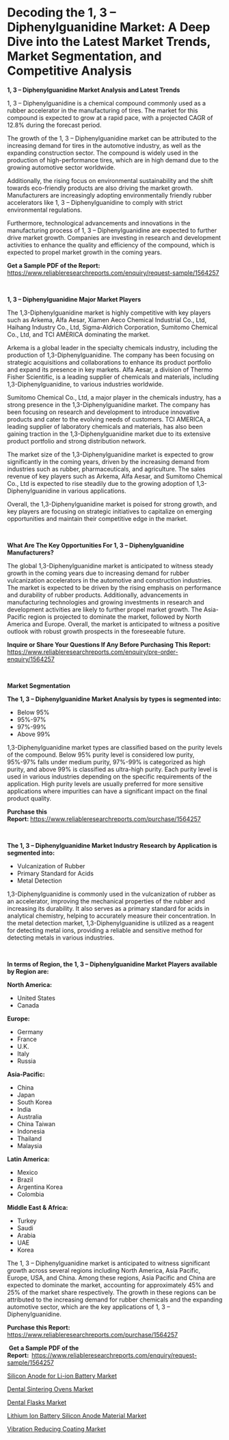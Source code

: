 <p><h1>Decoding the 1, 3 – Diphenylguanidine Market: A Deep Dive into the Latest Market Trends, Market Segmentation, and Competitive Analysis</h1></p><p><strong>1, 3 – Diphenylguanidine Market Analysis and Latest Trends</strong></p>
<p><p>1, 3 – Diphenylguanidine is a chemical compound commonly used as a rubber accelerator in the manufacturing of tires. The market for this compound is expected to grow at a rapid pace, with a projected CAGR of 12.8% during the forecast period. </p><p>The growth of the 1, 3 – Diphenylguanidine market can be attributed to the increasing demand for tires in the automotive industry, as well as the expanding construction sector. The compound is widely used in the production of high-performance tires, which are in high demand due to the growing automotive sector worldwide.</p><p>Additionally, the rising focus on environmental sustainability and the shift towards eco-friendly products are also driving the market growth. Manufacturers are increasingly adopting environmentally friendly rubber accelerators like 1, 3 – Diphenylguanidine to comply with strict environmental regulations.</p><p>Furthermore, technological advancements and innovations in the manufacturing process of 1, 3 – Diphenylguanidine are expected to further drive market growth. Companies are investing in research and development activities to enhance the quality and efficiency of the compound, which is expected to propel market growth in the coming years.</p></p>
<p><strong>Get a Sample PDF of the Report:&nbsp;</strong> <a href="https://www.reliableresearchreports.com/enquiry/request-sample/1564257">https://www.reliableresearchreports.com/enquiry/request-sample/1564257</a></p>
<p>&nbsp;</p>
<p><strong>1, 3 – Diphenylguanidine Major Market Players</strong></p>
<p><p>The 1,3-Diphenylguanidine market is highly competitive with key players such as Arkema, Alfa Aesar, Xiamen Aeco Chemical Industrial Co., Ltd, Haihang Industry Co., Ltd, Sigma-Aldrich Corporation, Sumitomo Chemical Co., Ltd, and TCI AMERICA dominating the market.</p><p>Arkema is a global leader in the specialty chemicals industry, including the production of 1,3-Diphenylguanidine. The company has been focusing on strategic acquisitions and collaborations to enhance its product portfolio and expand its presence in key markets. Alfa Aesar, a division of Thermo Fisher Scientific, is a leading supplier of chemicals and materials, including 1,3-Diphenylguanidine, to various industries worldwide.</p><p>Sumitomo Chemical Co., Ltd, a major player in the chemicals industry, has a strong presence in the 1,3-Diphenylguanidine market. The company has been focusing on research and development to introduce innovative products and cater to the evolving needs of customers. TCI AMERICA, a leading supplier of laboratory chemicals and materials, has also been gaining traction in the 1,3-Diphenylguanidine market due to its extensive product portfolio and strong distribution network.</p><p>The market size of the 1,3-Diphenylguanidine market is expected to grow significantly in the coming years, driven by the increasing demand from industries such as rubber, pharmaceuticals, and agriculture. The sales revenue of key players such as Arkema, Alfa Aesar, and Sumitomo Chemical Co., Ltd is expected to rise steadily due to the growing adoption of 1,3-Diphenylguanidine in various applications.</p><p>Overall, the 1,3-Diphenylguanidine market is poised for strong growth, and key players are focusing on strategic initiatives to capitalize on emerging opportunities and maintain their competitive edge in the market.</p></p>
<p>&nbsp;</p>
<p><strong>What Are The Key Opportunities For 1, 3 – Diphenylguanidine Manufacturers?</strong></p>
<p><p>The global 1,3-Diphenylguanidine market is anticipated to witness steady growth in the coming years due to increasing demand for rubber vulcanization accelerators in the automotive and construction industries. The market is expected to be driven by the rising emphasis on performance and durability of rubber products. Additionally, advancements in manufacturing technologies and growing investments in research and development activities are likely to further propel market growth. The Asia-Pacific region is projected to dominate the market, followed by North America and Europe. Overall, the market is anticipated to witness a positive outlook with robust growth prospects in the foreseeable future.</p></p>
<p><strong>Inquire or Share Your Questions If Any Before Purchasing This Report:</strong> <a href="https://www.reliableresearchreports.com/enquiry/pre-order-enquiry/1564257">https://www.reliableresearchreports.com/enquiry/pre-order-enquiry/1564257</a></p>
<p>&nbsp;</p>
<p><strong>Market Segmentation</strong></p>
<p><strong>The 1, 3 – Diphenylguanidine Market Analysis by types is segmented into:</strong></p>
<p><ul><li>Below 95%</li><li>95%-97%</li><li>97%-99%</li><li>Above 99%</li></ul></p>
<p><p>1,3-Diphenylguanidine market types are classified based on the purity levels of the compound. Below 95% purity level is considered low purity, 95%-97% falls under medium purity, 97%-99% is categorized as high purity, and above 99% is classified as ultra-high purity. Each purity level is used in various industries depending on the specific requirements of the application. High purity levels are usually preferred for more sensitive applications where impurities can have a significant impact on the final product quality.</p></p>
<p><strong>Purchase this Report:&nbsp;</strong><a href="https://www.reliableresearchreports.com/purchase/1564257">https://www.reliableresearchreports.com/purchase/1564257</a></p>
<p>&nbsp;</p>
<p><strong>The 1, 3 – Diphenylguanidine Market Industry Research by Application is segmented into:</strong></p>
<p><ul><li>Vulcanization of Rubber</li><li>Primary Standard for Acids</li><li>Metal Detection</li></ul></p>
<p><p>1,3-Diphenylguanidine is commonly used in the vulcanization of rubber as an accelerator, improving the mechanical properties of the rubber and increasing its durability. It also serves as a primary standard for acids in analytical chemistry, helping to accurately measure their concentration. In the metal detection market, 1,3-Diphenylguanidine is utilized as a reagent for detecting metal ions, providing a reliable and sensitive method for detecting metals in various industries.</p></p>
<p>&nbsp;</p>
<p><strong>In terms of Region, the 1, 3 – Diphenylguanidine Market Players available by Region are:</strong></p>
<p>
    <p> <strong> North America: </strong>
        <ul>
            <li>United States</li>
            <li>Canada</li>
        </ul>
        </p> 
    <p> <strong> Europe: </strong>
        <ul>
            <li>Germany</li>
            <li>France</li>
            <li>U.K.</li>
            <li>Italy</li>
            <li>Russia</li>
        </ul>
        </p> 
    <p> <strong> Asia-Pacific: </strong>
        <ul>
            <li>China</li>
            <li>Japan</li>
            <li>South Korea</li>
            <li>India</li>
            <li>Australia</li>
            <li>China Taiwan</li>
            <li>Indonesia</li>
            <li>Thailand</li>
            <li>Malaysia</li>
        </ul>
        </p> 
    <p> <strong> Latin America: </strong>
        <ul>
            <li>Mexico</li>
            <li>Brazil</li>
            <li>Argentina Korea</li>
            <li>Colombia</li>
        </ul>
        </p> 
    <p> <strong> Middle East & Africa: </strong>
        <ul>
            <li>Turkey</li>
            <li>Saudi</li>
            <li>Arabia</li>
            <li>UAE</li>
            <li>Korea</li>
        </ul>
    </p>
    </p>
<p><p>The 1, 3 – Diphenylguanidine market is anticipated to witness significant growth across several regions including North America, Asia Pacific, Europe, USA, and China. Among these regions, Asia Pacific and China are expected to dominate the market, accounting for approximately 45% and 25% of the market share respectively. The growth in these regions can be attributed to the increasing demand for rubber chemicals and the expanding automotive sector, which are the key applications of 1, 3 – Diphenylguanidine.</p></p>
<p><strong>Purchase this Report: </strong><a href="https://www.reliableresearchreports.com/purchase/1564257">https://www.reliableresearchreports.com/purchase/1564257</a></p>
<p>&nbsp;<strong>Get a Sample PDF of the Report:&nbsp;&nbsp;</strong><a href="https://www.reliableresearchreports.com/enquiry/request-sample/1564257">https://www.reliableresearchreports.com/enquiry/request-sample/1564257</a></p>
<p><strong></strong></p>
<p><p><a href="https://issuu.com/reportprime-2/docs/silicon-anode-for-li-ion-battery-market-size-2030.">Silicon Anode for Li-ion Battery Market</a></p><p><a href="https://medium.com/@kelsitorphy644/dental-sintering-ovens-market-size-reveals-the-best-marketing-channels-in-global-industry-74698bdbbe45">Dental Sintering Ovens Market</a></p><p><a href="https://medium.com/@kelsitorphy644/dental-flasks-market-trends-forecast-and-competitive-analysis-to-2031-d64804a936ef">Dental Flasks Market</a></p><p><a href="https://issuu.com/reportprime-2/docs/lithium-ion-battery-silicon-anode-material-market-">Lithium Ion Battery Silicon Anode Material Market</a></p><p><a href="https://github.com/nancykennedykellievqfqt2/Market-Research-Report-List-1/blob/main/vibration-reducing-coating-market.md">Vibration Reducing Coating Market</a></p></p>